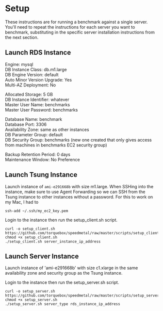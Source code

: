 # Setup

These instructions are for running a benchmark against a single
server. You'll need to repeat the instructions for each server you
want to benchmark, substituting in the specific server installation
instructions from the next section.


## Launch RDS Instance

Engine: mysql  
DB Instance Class: db.m1.large  
DB Engine Version: default  
Auto Minor Version Upgrade: Yes  
Multi-AZ Deployment: No  

Allocated Storage: 5 GB  
DB Instance Identifier: whatever  
Master User Name: benchmarks  
Master User Password: benchmarks  

Database Name: benchmark  
Database Port: 3306  
Availability Zone: same as other instances  
DB Parameter Group: default  
DB Security Group: benchmarks (new one created that only gives access  
                   from machines in benchmarks EC2 security group)

Backup Retention Period: 0 days  
Maintenance Window: No Preference


## Launch Tsung Instance

Launch instance of `ami-e291668b` with size m1.large. When SSHing into
the instance, make sure to use Agent Forwarding so we can SSH from the
Tsung instance to other instances without a password. For this to work
on my Mac, I had to

    ssh-add ~/.ssh/my_ec2_key.pem

Login to the instance then run the setup_client.sh script.

    curl -o setup_client.sh https://github.com/torquebox/speedmetal/raw/master/scripts/setup_client.sh
    chmod +x setup_client.sh
    ./setup_client.sh server_instance_ip_address


## Launch Server Instance

Launch instance of 'ami-e291668b' with size c1.xlarge in the same
availability zone and security group as the Tsung instance.

Login to the instance then run the setup_server.sh script.

    curl -o setup_server.sh https://github.com/torquebox/speedmetal/raw/master/scripts/setup_server.sh
    chmod +x setup_server.sh
    ./setup_server.sh server_type rds_instance_ip_address
